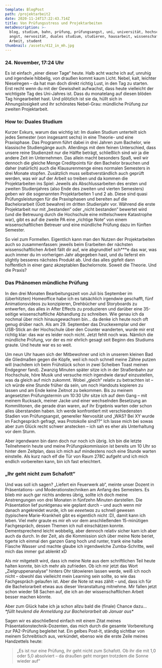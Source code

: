 ```yaml
---
template: BlogPost
path: /projektarbeit2
date: 2020-11-24T17:22:43.714Z
title: Von Prüfungsstress und Projektarbeiten
metaDescription: >-
  blog, studium, bahn, prüfung, prüfungsangst, uni, universität, hochschule,
  angst, nervosität, duales studium, studieren, hausarbeit, wissenschaftliche
  Arbeit, student
thumbnail: /assets/412_in_mh.jpg
---
```

### 24. November, 17:24 Uhr

Es ist einfach „einer dieser Tage“ heute. Halb acht wache ich auf, unruhig und irgendwie hibbelig, von draußen kommt kaum Licht. Nebel, kalt, leichter Nieselregen – da hat man doch direkt richtig Lust, in den Tag zu starten. Erst recht wenn du mit der Gewissheit aufwachst, dass heute vielleicht der wichtigste Tag des Uni-Jahres ist. Dass du monatelang auf diesen blöden Tag hingearbeitet hast. Und plötzlich ist sie da, hüllt sich in Ahnungslosigkeit und ihr schönstes Nebel-Grau: mündliche Prüfung zur zweiten Projektarbeit.



### How to: Duales Studium

Kurzer Exkurs, warum das wichtig ist: Im dualen Studium unterteilt sich jedes Semester (von insgesamt sechs) in eine Theorie- und eine Praxisphase. Das Programm führt dabei in drei Jahren zum Bachelor, wie klassische Studiengänge auch. Allerdings mit dem feinen Unterschied, dass unsere reine Studienzeit nur die Hälfte beträgt, schließlich sind wir ja die andere Zeit im Unternehmen. Das allein macht besonders Spaß, weil wir dennoch die gleiche Menge Creditpoints für den Bachelor brauchen und daher (natürlich) auch die Klausurenmenge eines normalen Semesters in drei Monate stopfen. Zusätzlich muss selbstverständlich auch geprüft werden, was wir auf der Arbeit so treiben und da kommen die Projektarbeiten ins Spiel: Jeweils als Abschlussarbeiten des ersten und zweiten Studienjahres (also Ende des zweiten und vierten Semesters) geben wir die sogenannten Projektarbeiten 1 und 2 ab. Diese sind quasi Prüfungsleistungen für die Praxisphasen und bereiten auf die Bachelorarbeit (Gott bewahre) im dritten Studienjahr vor. Während die erste Projektarbeit nur mit „bestanden“ oder „nicht bestanden“ bewertet wird (und die Betreuung durch die Hochschule eine mittelschwere Katastrophe war), gibt es auf die zweite PA eine „richtige Note“ von einem wissenschaftlichen Betreuer und eine mündliche Prüfung dazu im fünften Semester.

So viel zum Formellen. Eigentlich kann man den Nutzen der Projektarbeiten auch so zusammenfassen: jeweils beim Erarbeiten der nächsten wissenschaftlichen Arbeit fällt dir auf, wie abgrundtief sch\*\**e das war, was auch immer du im vorherigen Jahr abgegeben hast, und du lieferst ein slightly besseres nächstes Produkt ab. Und das alles gipfelt dann hoffentlich in einer ganz akzeptablen Bachelornote. Soweit die Theorie. Und die Praxis?



### Das Phänomen mündliche Prüfung

In den drei Monaten Bearbeitungszeit von Juli bis September im (überhitzten) Homeoffice habe ich es tatsächlich irgendwie geschafft, fünf Animationsvideos zu konzipieren, Drehbücher und Storyboards zu entwerfen, das alles in After Effects zu produzieren und darüber eine 35-seitige wissenschaftliche Abhandlung zu schreiben. Wie genau ich da nochmal über mich hinausgewachsen bin… da denke ich heute noch oft genug drüber nach. Als am 29. September das Druckexemplar und der USB-Stick an der Hochschule über den Counter wanderten, wurde mir erst richtig klar: das war es leider noch nicht. Jetzt fehlt noch was. Nämlich die mündliche Prüfung, vor der es mir ehrlich gesagt seit Beginn des Studiums graute. Und heute war es so weit.

Um neun Uhr hauen sich der Mitbewohner und ich in unserem kleinen Bad die Gliedmaßen gegen die Köpfe, weil ich noch schnell meine Zähne putzen will (nachdem ich beim Frühstück schon in zwei Scheiben Toast meinen Endgegner fand). Zwanzig Minuten später sitze ich in der Straßenbahn zur Hochschule, höre Musik und versuche mich irgendwie darauf einzustellen, was da gleich auf mich zukommt. Wobei „gleich“ relativ zu betrachten ist – ich würde eine Stunde früher da sein, um noch Handouts kopieren zu lassen und am Ende keine Zeitnot zu bekommen. Bis zu meinem angesetzten Prüfungstermin um 10:30 Uhr sitze ich auf dem Gang – mit meinem Rucksack, meiner Jacke und einer wechselnden Besetzung an Kommilitonen, die gerade dran waren, auf ihr Ergebnis warten oder schon alles überstanden haben. Ich werde konfrontiert mit verschiedensten Stadien von Prüfungsangst, genereller Nervosität und „WAS? Bei XY wurde im Fachgespräch gefragt, was Protokolle sind??“ Ich lasse mich bei sowas aber zum Glück recht schwer anstecken – ich sah es eher als Unterhaltung vor dem Sturm.

Aber irgendwann bin dann doch nur noch ich übrig. Ich bin die letzte Teilnehmerin heute und meine Prüfungskommission ist bereits um 10 Uhr so hinter dem Zeitplan, dass ich mich auf mindestens noch eine Stunde warten einstelle. Als kurz nach elf die Tür von Raum 278C aufgeht und ich mich endlich vorbereiten kann, bin ich fast erleichtert.



### „Ihr geht nicht zum Schafott“

Und was soll ich sagen? „Liefert ein Feuerwerk ab“, meinte unser Dozent in Präsentations- und Moderationstechniken am Anfang des Semesters. Es blieb mir auch gar nichts anderes übrig, sollte ich doch meine Anstrengungen von drei Monaten in fünfzehn Minuten darstellen. Die Präsentation lief punktgenau wie geplant durch – und auch wenn mir danach angekreidet wurde, ich sei *eeeetwas* zu schnell gewesen (typischere Marie-Krankheit gibt es eigentlich nicht :D), damit kann ich leben. Viel mehr graute es mir eh vor dem anschließenden 15-minütigen Fachgespräch, dessen Themen ich null einschätzen konnte. Dementsprechend leicht wobbelig, aber dennoch relativ sicher kam ich aber auch da durch. In der Zeit, als die Kommission sich über meine Note beriet, tigerte ich einmal den ganzen Gang hoch und runter, trank eine halbe Flasche Wasser und machte glaube ich irgendwelche Zumba-Schritte, weil mich das immer gut ablenkt xD

Als mir mitgeteilt wird, dass ich meine Note aus dem schriftlichen Teil heute halten konnte, bin ich mehr als zufrieden. Ob ich mir jetzt das Wort „Zielgruppenanalyse“ hinters Ohr tätowieren lassen werde, weiß ich noch nicht – obwohl das vielleicht mein Learning sein sollte, so wie das Fachgespräch gelaufen ist. Aber die Note ist was zählt – und, dass ich für die Bachelorarbeit etwas aus dieser Veranstaltung mitnehme. Mir fallen jetzt schon wieder 58 Sachen auf, die ich an der wissenschaftlichen Arbeit besser machen könnte.

Aber zum Glück habe ich ja schon allzu bald die (finale) Chance dazu… *\*füllt heulend die Anmeldung zur Bachelorarbeit ab Januar aus\**



Sagen wir es abschließend einfach mit einem Zitat meines Präsentationstechnik-Dozenten, das mich durch die gesamte Vorbereitung zur PA2-Prüfung begleitet hat. Ein gelbes Post-It, ständig sichtbar von meinem Schreibtisch aus, verkündet, ebenso wie die erste Zeile meines Handzettels heute:

> „Es ist nur eine Prüfung, ihr geht nicht zum Schafott. Ob ihr die mit 1,0 oder 5,0 absolviert – da draußen geht morgen trotzdem die Sonne wieder auf“
